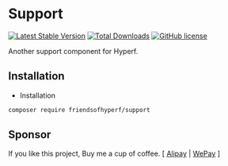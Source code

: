 # Support

[![Latest Stable Version](https://poser.pugx.org/friendsofhyperf/support/version.png)](https://packagist.org/packages/friendsofhyperf/support)
[![Total Downloads](https://poser.pugx.org/friendsofhyperf/support/d/total.png)](https://packagist.org/packages/friendsofhyperf/support)
[![GitHub license](https://img.shields.io/github/license/friendsofhyperf/support)](https://github.com/friendsofhyperf/support)

Another support component for Hyperf.

## Installation

- Installation

```bash
composer require friendsofhyperf/support
```

## Sponsor

If you like this project, Buy me a cup of coffee. [ [Alipay](https://hdj.me/images/alipay.jpg) | [WePay](https://hdj.me/images/wechat-pay.jpg) ]
